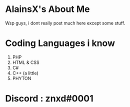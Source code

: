 # AlainsX's About Me
Wsp guys, i dont really post much here except some stuff.
# Coding Languages i know
1. PHP 
2. HTML & CSS
3. C#
4. C++ (a little)
5. PHYTON

# Discord : znxd#0001
